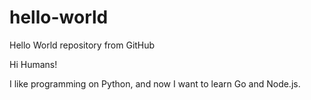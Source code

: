 # hello-world
Hello World repository from GitHub

Hi Humans!

I like programming on Python, and now I want to learn Go and Node.js.
